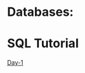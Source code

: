 # Databases:
# SQL Tutorial 

[Day-1](https://github.com/astechedu/database-tutorial/blob/main/sql-tutorial-day1.txt)
